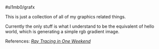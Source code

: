 #sl1mb0/grafx

This is just a collection of all of my graphics related things.

Currently the only stuff is what I understand to be the equivalent of hello world, 
which is generating a simple rgb gradient image.

References:
[_Ray Tracing in One Weekend_](https://raytracing.github.io/books/RayTracingInOneWeekend.html)
